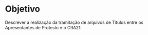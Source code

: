 # Objetivo

Descrever a realização da tramitação de arquivos de Títulos entre os Apresentantes de Protesto e o CRA21.
